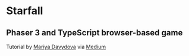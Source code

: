 # Starfall
## Phaser 3 and TypeScript browser-based game

Tutorial by [Mariya Davydova](https://github.com/mariyadavydova) via [Medium](https://medium.freecodecamp.org/how-to-build-a-simple-game-in-the-browser-with-phaser-3-and-typescript-bdc94719135)
